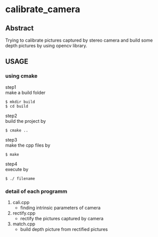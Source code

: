 # calibrate_camera
## Abstract
Trying to calibrate pictures captured by stereo camera and build some depth pictures by using opencv library.
## USAGE
### using cmake
step1  
make a build folder
```
$ mkdir build
$ cd build
```
step2  
build the project by
```
$ cmake ..
```
step3  
make the cpp files by
```
$ make
```
step4  
execute by
```
$ ./ filename
```
### detail of each programm
1. cali.cpp  
   - finding intrinsic parameters of camera  
2. rectify.cpp  
   - rectify the pictures captured by camera  
3. match.cpp  
   - build depth picture from rectified pictures
